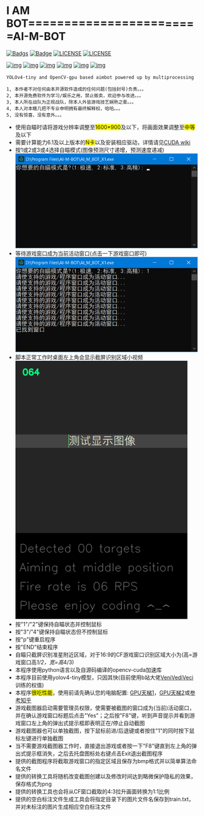 # I AM BOT========================AI-M-BOT

[![Badgs](https://img.shields.io/badge/链接-996.icu-green)](https://996.icu/#/zh_CN)  [![Badge](https://img.shields.io/badge/link-996.icu-pink)](https://996.icu/#/en_US)  [![LICENSE](https://img.shields.io/badge/许可证-反对996-red)](https://github.com/996icu/996.ICU/blob/master/LICENSE_CN)  [![LICENSE](https://img.shields.io/badge/license-Anti996-blue)](https://github.com/996icu/996.ICU/blob/master/LICENSE)

[![img](https://img.shields.io/github/stars/JiaPai12138/AI-M-BOT?label=点赞)](https://github.com/JiaPai12138/AI-M-BOT)  [![img](https://img.shields.io/github/forks/JiaPai12138/AI-M-BOT?label=克隆)](https://github.com/JiaPai12138/AI-M-BOT)  [![img](https://img.shields.io/github/last-commit/JiaPai12138/AI-M-BOT?label=最近提交)](https://github.com/JiaPai12138/AI-M-BOT)  [![img](https://img.shields.io/github/release/JiaPai12138/AI-M-BOT?label=最新版本)](https://github.com/JiaPai12138/AI-M-BOT/releases)  [![img](https://img.shields.io/github/license/JiaPai12138/AI-M-BOT?label=许可证)](https://github.com/JiaPai12138/AI-M-BOT/blob/main/LICENSE)  [![img](https://img.shields.io/badge/URL-帮助文档-blue)](https://github.com/JiaPai12138/AI-M-BOT/blob/main/使用说明.rtf)

`YOLOv4-tiny and OpenCV-gpu based aimbot powered up by multiprocessing`
```
1, 本作者不对任何由本开源软件造成的任何问题(包括封号)负责。。。
2, 本开源免费软件为学习/娱乐之用，禁止贩卖，欢迎参与改进。。。
3, 本人所在战队为正规战队，除本人外皆游戏技艺娴熟之辈。。。
4, 本人对本瞎几把不专业申明拥有最终解释权，哈哈。。。
5, 没有惊喜，没有意外。。。
```

* 使用自瞄时请将游戏分辨率调整至<font style="background: #FFFF00">1600*900</font>及以下，将画面效果调整至<font style="background: #FFFF00">中等</font>及以下
* 需要计算能力6.1及以上版本的<font style="background: #FFFF00">N卡</font>以及安装相应驱动，详情请见[CUDA wiki](https://zh.wikipedia.org/wiki/CUDA)
* 按1或2或3或4选择自瞄模式(图像预测尺寸递增，预测速度递减)![image](PDF_Images/自瞄模式选择.png)
* 等待游戏窗口成为当前活动窗口(点击一下游戏窗口即可)![image](PDF_Images/自瞄等待窗口.png)
* 脚本正常工作时桌面左上角会显示截屏识别区域小视频![image](PDF_Images/自瞄显示图像.png)
* 按"1"/"2"键保持自瞄状态并控制鼠标
* 按"3"/"4"键保持自瞄状态但不控制鼠标
* 按"p"键重启程序
* 按"END"结束程序
* 自瞄只截屏识别准星附近区域，对于16:9的CF游戏窗口识别区域大小为(高=游戏窗口高*1/2，宽=高*4/3)
* 本程序使用python语言以及自源码编译的opencv-cuda加速库
* 本程序目前使用yolov4-tiny模型，只因其快(目前使用b站大佬[VeniVediVeci](https://space.bilibili.com/196421117)训练的权值)
* 本程序<font style="background: #FFFF00">很吃性能</font>，使用前请先确认您的电脑配置: [GPU天梯1](http://cdn.malu.me/gpu/)，[GPU天梯2](https://topic.expreview.com/GPU/)或[参考知乎](https://zhuanlan.zhihu.com/p/133845310)
* 游戏截图器启动需要管理员权限，使需要被截图的窗口成为(当前)活动窗口，并在确认游戏窗口标题后点击"Yes"；之后按"F8"键，听到声音提示并看到游戏窗口左上角的弹出式提示框即表明正在/停止自动截图
* 游戏截图器也可以单独截图，按下鼠标前进/后退键或者按住"1"的同时按下鼠标左键进行单独截图
* 当不需要游戏截图器工作时，直接退出游戏或者按一下"F8"键直到左上角的弹出式提示框消失，之后去托盘图标处右键点击Exit退出截图程序
* 提供的截图程序将截取游戏窗口的指定区域且保存为bmp格式并以简单算法命名文件
* 提供的转换工具将随机改变截图创建以及修改时间达到略微保护隐私的效果，保存格式为png
* 提供的转换工具也会将从CF窗口截取的4:3拉升画面转换为1:1比例
* 提供的空白标注文件生成工具会将指定目录下的图片文件名保存到train.txt，并对未标注的图片生成相应空白标注文件
